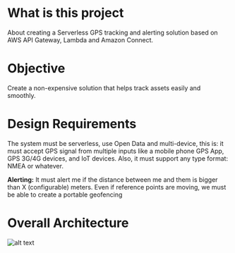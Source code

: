 # What is this project
About creating a Serverless GPS tracking and alerting solution based on AWS API Gateway, Lambda and Amazon Connect.

# Objective
Create a non-expensive solution that helps track assets easily and smoothly.

# Design Requirements
The system must be serverless, use Open Data and multi-device, this is: it must accept GPS signal from multiple inputs like a  mobile phone GPS App, GPS 3G/4G devices, and IoT devices. Also, it must support any type format: NMEA or whatever.

**Alerting:** It must alert me if the distance between me and them is bigger than X (configurable) meters. Even if reference points are moving, we must be able to create a portable geofencing

# Overall Architecture

![alt text](https://github.com/DanGOTO100/IoTAlarmsystem/blob/master/ServerlessGPSarchitecture.png) 

